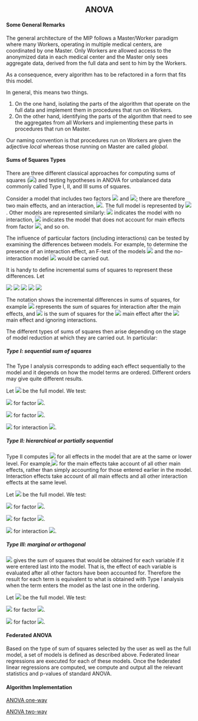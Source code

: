 <b><h2><center>ANOVA</center></h1></b>

<b><h4> Some General Remarks </h4></b>
The general architecture of the MIP follows a Master/Worker paradigm where many Workers, operating in multiple medical centers, are coordinated by one Master. Only Workers are allowed access to the anonymized data in each medical center and the Master only sees aggregate data, derived from the full data and sent to him by the Workers.

As a consequence, every algorithm has to be refactored in a form that fits this model.

In general, this means two things.

1. On the one hand, isolating the parts of the algorithm that operate on the full data and implement them in procedures that run on Workers.
1. On the other hand, identifying the parts of the algorithm that need to see the aggregates from all Workers and implementing these parts in procedures that run on Master.

Our naming convention is that procedures run on Workers are given the adjective _local_ whereas those running on Master are called _global_.

<b><h4> Sums of Squares Types </h4></b>
There are three different classical approaches for computing sums of squares (<img src="https://render.githubusercontent.com/render/math?math=SS">) and testing hypotheses in ANOVA for unbalanced data commonly called Type I, II, and III sums of squares.

Consider a model that includes two factors <img src="https://render.githubusercontent.com/render/math?math=A"> and <img src="https://render.githubusercontent.com/render/math?math=B">; there are therefore two main effects, and an interaction, <img src="https://render.githubusercontent.com/render/math?math=AB">. The full model is represented by <img src="https://render.githubusercontent.com/render/math?math=SS(A,B,AB)"> . Other models are represented similarly: <img src="https://render.githubusercontent.com/render/math?math=SS(A,B)"> indicates the model with no interaction, <img src="https://render.githubusercontent.com/render/math?math=SS(B,AB)"> indicates the model that does not account for main effects from factor <img src="https://render.githubusercontent.com/render/math?math=A">, and so on.

The influence of particular factors (including interactions) can be tested by examining the differences between models. For example, to determine the presence of an interaction effect, an F-test of the models <img src="https://render.githubusercontent.com/render/math?math=SS(A,B,AB)"> and the no-interaction model <img src="https://render.githubusercontent.com/render/math?math=SS(A,B)"> would be carried out.

It is handy to define incremental sums of squares to represent these differences. Let

<img src="https://render.githubusercontent.com/render/math?math=SS(AB|A,B)=SS(A,B,AB)-SS(A,B)">

<img src="https://render.githubusercontent.com/render/math?math=SS(A|B,AB)=SS(A,B,AB)-SS(B,AB)">

<img src="https://render.githubusercontent.com/render/math?math=SS(A|A,AB)=SS(A,B,AB)-SS(A,AB)">

<img src="https://render.githubusercontent.com/render/math?math=SS(A|B)=SS(A,B)-SS(B)">

<img src="https://render.githubusercontent.com/render/math?math=SS(B|A)=SS(A,B)-SS(A)">

The notation shows the incremental differences in sums of squares, for example <img src="https://render.githubusercontent.com/render/math?math=SS(AB|A,B)"> represents the sum of squares for interaction after the main effects, and  <img src="https://render.githubusercontent.com/render/math?math=SS(A|B)"> is the sum of squares for the <img src="https://render.githubusercontent.com/render/math?math=A">  main effect after the <img src="https://render.githubusercontent.com/render/math?math=B"> main effect and ignoring interactions.

The different types of sums of squares then arise depending on the stage of model reduction at which they are carried out. In particular:

<b><h5>Type I: sequential sum of squares</b></h5>

The Type I analysis corresponds to adding each effect sequentially to the model and it depends on how the model terms are ordered. Different orders may give quite different results.

Let <img src="https://render.githubusercontent.com/render/math?math=SS(A,B,AB)"> be the full model. We test:

<img src="https://render.githubusercontent.com/render/math?math=SS(A)"> for factor  <img src="https://render.githubusercontent.com/render/math?math=A">.

<img src="https://render.githubusercontent.com/render/math?math=SS(B|A)"> for factor  <img src="https://render.githubusercontent.com/render/math?math=B">.

<img src="https://render.githubusercontent.com/render/math?math=SS(AB|B,A)"> for interaction  <img src="https://render.githubusercontent.com/render/math?math=AB">.

<b><h5>Type II: hierarchical or partially sequential</b></h5>

Type II computes <img src="https://render.githubusercontent.com/render/math?math=SS">  for all effects in the model that are at the same or lower level. For example,<img src="https://render.githubusercontent.com/render/math?math=SS"> for the main effects take account of all other main effects, rather than simply accounting for those entered earlier in the model. Interaction effects take account of all main effects and all other interaction effects at the same level.

Let <img src="https://render.githubusercontent.com/render/math?math=SS(A,B,AB)"> be the full model. We test:

<img src="https://render.githubusercontent.com/render/math?math=SS(A|B)"> for factor  <img src="https://render.githubusercontent.com/render/math?math=A">.

<img src="https://render.githubusercontent.com/render/math?math=SS(B|A)"> for factor  <img src="https://render.githubusercontent.com/render/math?math=B">.

<img src="https://render.githubusercontent.com/render/math?math=SS(AB|B,A)"> for interaction  <img src="https://render.githubusercontent.com/render/math?math=AB">.

<b><h5>Type III: marginal or orthogonal</b></h5>

<img src="https://render.githubusercontent.com/render/math?math=SS"> gives the sum of squares that would be obtained for each variable if it were entered last into the model. That is, the effect of each variable is evaluated after all other factors have been accounted for. Therefore the result for each term is equivalent to what is obtained with Type I analysis when the term enters the model as the last one in the ordering.

Let <img src="https://render.githubusercontent.com/render/math?math=SS(A,B,AB)"> be the full model. We test:

<img src="https://render.githubusercontent.com/render/math?math=SS(A|B,AB)"> for factor  <img src="https://render.githubusercontent.com/render/math?math=A">.

<img src="https://render.githubusercontent.com/render/math?math=SS(B|A,AB)"> for factor  <img src="https://render.githubusercontent.com/render/math?math=B">.

<b><h4>Federated ANOVA</b></h4>

Based on the type of sum of squares selected by the user as well as the full model, a set of models is defined as described above. Federated linear regressions are executed for each of these models. Once the federated linear regressions are computed, we compute and output all the relevant statistics and p-values of standard ANOVA.

<b><h4>Algorithm Implementation</b></h4>

[ANOVA one-way](../../exareme2/algorithms/in_database/anova_oneway.py)

[ANOVA two-way](../../exareme2/algorithms/in_database/anova.py)

